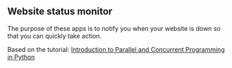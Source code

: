 ## Website status monitor
The purpose of these apps is to notify you when your website is down so that you can quickly take action. 

Based on the tutorial:
[Introduction to Parallel and Concurrent Programming in Python](https://code.tutsplus.com/articles/introduction-to-parallel-and-concurrent-programming-in-python--cms-28612)
